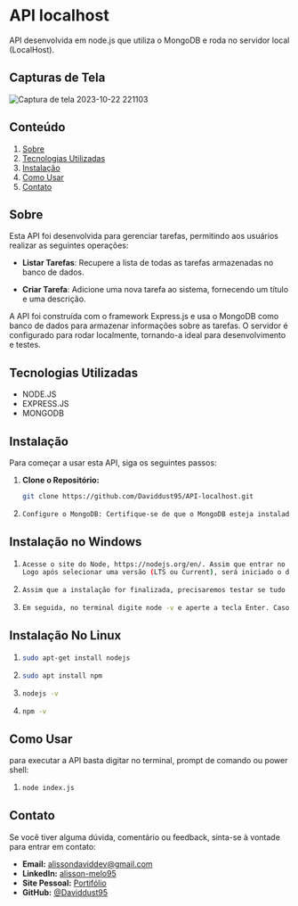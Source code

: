 # API localhost

API desenvolvida em node.js que utiliza o MongoDB e roda no servidor local (LocalHost).
## Capturas de Tela
![Captura de tela 2023-10-22 221103](https://github.com/Daviddust95/API-localhost/assets/124353154/85ee6f23-ace2-4cb8-9b9d-0c0d731d62fe)

## Conteúdo

1. [Sobre](#sobre)
2. [Tecnologias Utilizadas](#tecnologias-utilizadas)
3. [Instalação](#instalação)
4. [Como Usar](#como-usar)
5. [Contato](#contato)

## Sobre

Esta API foi desenvolvida para gerenciar tarefas, permitindo aos usuários realizar as seguintes operações:

- **Listar Tarefas**: Recupere a lista de todas as tarefas armazenadas no banco de dados.

- **Criar Tarefa**: Adicione uma nova tarefa ao sistema, fornecendo um título e uma descrição.
<justify>
A API foi construída com o framework Express.js e usa o MongoDB como banco de dados para armazenar informações sobre as tarefas. O servidor é configurado para rodar localmente, tornando-a ideal para desenvolvimento e testes.
</justify>

## Tecnologias Utilizadas

- NODE.JS
- EXPRESS.JS
- MONGODB

## Instalação

Para começar a usar esta API, siga os seguintes passos:

1. **Clone o Repositório:**
   ```bash
   git clone https://github.com/Daviddust95/API-localhost.git

2. ```bash
   Configure o MongoDB: Certifique-se de que o MongoDB esteja instalado e configurado corretamente. Você pode baixar o MongoDB no site:  https://www.mongodb.com/try/download/community   
   
## Instalação no Windows

1. ```bash
   Acesse o site do Node, https://nodejs.org/en/. Assim que entrar no site, você verá dois botões, indicando duas versões para baixar (LTS e Current).
   Logo após selecionar uma versão (LTS ou Current), será iniciado o download do instalador para Windows. Assim como é comum nos instaladores do Windows, basta seguir clicando nos botões Next até chegar ao final da instalação.
2. ```bash
   Assim que a instalação for finalizada, precisaremos testar se tudo está certo. Então, inicie o seu terminal. Pressione Tecla Windows + R, com a finalidade de abrir programa Executar. Escreva powershell e aperte a tecla Enter.
3. ```bash
   Em seguida, no terminal digite node -v e aperte a tecla Enter. Caso seja exibida a versão do Node, sua instalação foi feita com sucesso.


 ## Instalação No Linux

1.  ```bash
    sudo apt-get install nodejs
    
2.  ```bash
    sudo apt install npm

3.  ```bash
    nodejs -v
4.  ```bash
    npm -v
  ## Como Usar
  para executar a API basta digitar no terminal, prompt de comando ou power shell: 
1. ```bash
   node index.js

## Contato
Se você tiver alguma dúvida, comentário ou feedback, sinta-se à vontade para entrar em contato:

- **Email:** alissondaviddev@gmail.com
- **LinkedIn:** [alisson-melo95](https://www.linkedin.com/in/alisson-melo95/) 
- **Site Pessoal:** [Portifólio](https://alissondev.tech)
- **GitHub:** [@Daviddust95](https://github.com/Daviddust95)
